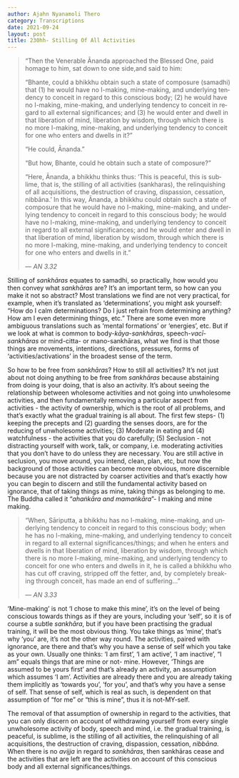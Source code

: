 ```yaml
---
author: Ajahn Nyanamoli Thero
category: Transcriptions
date: 2021-09-24
layout: post
title: 230hh- Stilling Of All Activities
---
```


<div lang="en">

> “Then the Venerable Ānanda approached the Blessed One, paid homage to
> him, sat down to one side,and said to him:
>
> “Bhante, could a bhikkhu obtain such a state of composure (samadhi)
> that (1) he would have no I-making, mine-making, and underlying
> tendency to conceit in regard to this conscious body; (2) he would
> have no I-making, mine-making, and underlying tendency to conceit in
> regard to all external significances; and (3) he would enter and dwell
> in that liberation of mind, liberation by wisdom, through which there
> is no more I-making, mine-making, and underlying tendency to conceit
> for one who enters and dwells in it?”
>
> “He could, Ānanda.”
>
> “But how, Bhante, could he obtain such a state of composure?”
>
> “Here, Ānanda, a bhikkhu thinks thus: ‘This is peaceful, this is
> sublime, that is, the stilling of all activities (sankharas), the
> relinquishing of all acquisitions, the destruction of craving,
> dispassion, cessation, nibbāna.’ In this way, Ānanda, a bhikkhu could
> obtain such a state of composure that he would have no I-making,
> mine-making, and underlying tendency to conceit in regard to this
> conscious body; he would have no I-making, mine-making, and underlying
> tendency to conceit in regard to all external significances; and he
> would enter and dwell in that liberation of mind, liberation by
> wisdom, through which there is no more I-making, mine-making, and
> underlying tendency to conceit for one who enters and dwells in it.”
>
> — <cite>AN 3.32</cite>

</div>

Stilling of <span lang="pi">*sankhāras*</span> equates to samadhi, so
practically, how would you then convey what
<span lang="pi">*sankhāras*</span> are? It’s an important term, so how
can you make it not so abstract? Most translations we find are not very
practical, for example, when it’s translated as ‘determinations’, you
might ask yourself: “How do I calm determinations? Do I just refrain
from determining anything? How am I even determining things, etc.” There
are some even more ambiguous translations such as ‘mental formations’ or
‘energies’, etc. But if we look at what is common to
body-<span lang="pi">*kāya-sankhāras*</span>,
speech-<span lang="pi">*vacī-sankhāras*</span> or mind-citta- or
mano-sankhāras, what we find is that those things are movements,
intentions, directions, pressures, forms of ‘activities/activations’ in
the broadest sense of the term.

So how to be free from <span lang="pi">*sankhāras*</span>? How to still
all activities? It’s not just about not doing anything to be free from
<span lang="pi">*sankhāras*</span> because abstaining from doing is your
doing, that is also an activity. It’s about seeing the relationship
between wholesome activities and not going into unwholesome activities,
and then fundamentally removing a particular aspect from activities -
the activity of ownership, which is the root of all problems, and that’s
exactly what the gradual training is all about. The first few steps- (1)
keeping the precepts and (2) guarding the senses doors, are for the
reducing of unwholesome activities; (3) Moderate in eating and (4)
watchfulness - the activities that you do carefully; (5) Seclusion - not
distracting yourself with work, talk, or company, i.e. moderating
activities that you don’t have to do unless they are necessary. You are
still active in seclusion, you move around, you intend, clean, plan,
etc, but now the background of those activities can become more obvious,
more discernible because you are not distracted by coarser activities
and that’s exactly how you can begin to discern and still the
fundamental activity based on ignorance, that of taking things as mine,
taking things as belonging to me. The Buddha called it
“<span lang="pi">*ahaṅkāra and mamaṅkāra*</span>”- I making and mine
making.

<div lang="en">

> “When, Sāriputta, a bhikkhu has no I-making, mine-making, and
> underlying tendency to conceit in regard to this conscious body; when
> he has no I-making, mine-making, and underlying tendency to conceit in
> regard to all external significances/things; and when he enters and
> dwells in that liberation of mind, liberation by wisdom, through which
> there is no more I-making, mine-making, and underlying tendency to
> conceit for one who enters and dwells in it, he is called a bhikkhu
> who has cut off craving, stripped off the fetter, and, by completely
> breaking through conceit, has made an end of suffering…”
>
> — <cite>AN 3.33</cite>

</div>

‘Mine-making’ is not ‘I chose to make this mine’, it’s on the level of
being conscious towards things as if they are yours, including your
‘self’, so it is of course a subtle <span lang="pi">*sankhāra*</span>,
but if you have been practising the gradual training, it will be the
most obvious thing. You take things as ‘mine’, that’s why ‘you’ are,
it’s not the other way round. The activities, paired with ignorance, are
there and that’s why you have a sense of self which you take as your
own. Usually one thinks: ‘I am first’, ‘I am active’, ‘I am inactive’,
“I am” equals things that are mine or not- mine. However, ‘Things are
assumed to be yours first’ and that’s already an activity, an assumption
which assumes ‘I am’. Activities are already there and you are already
taking them implicitly as ‘towards you’, ‘for you’, and that’s why you
have a sense of self. That sense of self, which is real as such, is
dependent on that assumption of “for me” or “this is mine”, thus it is
not-MY-self.

The removal of that assumption of ownership in regard to the activities,
that you can only discern on account of withdrawing yourself from every
single unwholesome activity of body, speech and mind, i.e. the gradual
training, is peaceful, is sublime, is the stilling of all activities,
the relinquishing of all acquisitions, the destruction of craving,
dispassion, cessation, <span lang="pi">*nibbāna*</span>. When there is
no <span lang="pi">*avijja*</span> in regard to
<span lang="pi">*sankhāras*</span>, then sankhāras cease and the
activities that are left are the activities on account of this conscious
body and all external significances/things.
